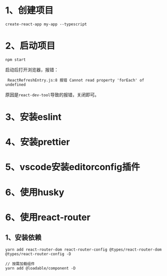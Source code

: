 # 1、创建项目

```
create-react-app my-app --typescript
```



# 2、启动项目

```
npm start
```

启动后打开浏览器，报错：

```
 ReactRefreshEntry.js:8 报错 Cannot read property 'forEach' of undefined
```

原因是`react-dev-tool`导致的报错，关闭即可。



# 3、安装eslint







# 4、安装prettier









# 5、vscode安装editorconfig插件





# 6、使用husky





# 6、使用react-router

## 1、安装依赖

```
yarn add react-router-dom react-router-config @types/react-router-dom @types/react-router-config -D

// 按需加载组件
yarn add @loadable/component -D

```

